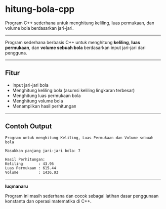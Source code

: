 # hitung-bola-cpp
Program C++ sederhana untuk menghitung keliling, luas permukaan, dan volume bola berdasarkan jari-jari.

---

Program sederhana berbasis C++ untuk menghitung **keliling**, **luas permukaan**, dan **volume sebuah bola** berdasarkan input jari-jari dari pengguna.

---

## Fitur
- Input jari-jari bola
- Menghitung keliling bola (asumsi keliling lingkaran terbesar)
- Menghitung luas permukaan bola
- Menghitung volume bola
- Menampilkan hasil perhitungan

---

## Contoh Output
```
Program untuk menghitung Keliling, Luas Permukaan dan Volume sebuah bola

Masukkan panjang jari-jari bola: 7

Hasil Perhitungan:
Keliling       : 43.96
Luas Permukaan : 615.44
Volume         : 1436.03
```

---

**luqmanaru**

Program ini masih sederhana dan cocok sebagai latihan dasar penggunaan konstanta dan operasi matematika di C++.
